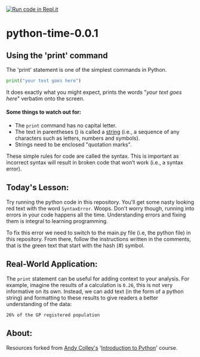 [![Run code in Repl.it](https://classroom.github.com/assets/work-in-replit-14baed9a392b3a25080506f3b7b6d57f295ec2978f6f33ec97e36a161684cbe9.svg)](https://repl.it/@nhspycom/python-time-001)
# python-time-0.0.1
## Using the 'print' command

The 'print' statement is one of the simplest commands in Python. 
```python
print("your text goes here")
```
It does exactly what you might expect, prints the words "*your text goes here*" verbatim onto the screen.

#### Some things to watch out for:

- The `print` command has no capital letter.
- The text in parentheses () is called a [string](https://docs.python.org/3/library/stdtypes.html#text-sequence-type-str) (i.e., a sequence of any characters such as letters, numbers and symbols).
- Strings need to be enclosed "quotation marks".

These simple rules for code are called the syntax. This is important as incorrect syntax will result in broken code that won’t work (i.e., a syntax error).

## Today's Lesson:

Try running the python code in this repository. You'll get some nasty looking red text with the word `SyntaxError`. Woops. Don't worry though, running into errors in your code happens all the time. Understanding errors and fixing them is integral to learning programming.

To fix this error we need to switch to the main.py file (i.e, the python file) in this repository. From there, follow the instructions written in the comments, that is the green text that start with the hash (#) symbol.

## Real-World Application:

The `print` statement can be useful for adding context to your analysis. For example, imagine the results of a calculation is `0.26`, this is not very informative on its own. Instead, we can add text (in the form of a python string) and formatting to these results to give readers a better understanding of the data:
```
26% of the GP registered population
```

## About:
Resources forked from [Andy Colley's](mailto:andy@learningdust.com) '[Introduction to Python](https://drive.google.com/drive/folders/1w1UZLD2sMQlEeFvOVmjUxk4WU8p0o8dJ)' course.


